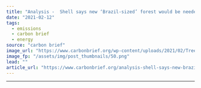 ```yaml
---
title: "Analysis -  Shell says new ‘Brazil-sized’ forest would be needed to meet 1.5C climate goal"
date: "2021-02-12"
tags: 
  - emissions
  - carbon brief
  - energy
source: "carbon brief"
image_url: "https://www.carbonbrief.org/wp-content/uploads/2021/02/Tree-planting-in-Shanxi-province-583x372.png"
image_fp: "/assets/img/post_thumbnails/50.png"
lead: ""
article_url: "https://www.carbonbrief.org/analysis-shell-says-new-brazil-sized-forest-would-be-needed-to-meet-1-5c-climate-goal"
---
```


---
